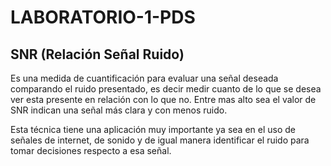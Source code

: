 # LABORATORIO-1-PDS

## SNR (Relación Señal Ruido)

Es una medida de cuantificación para evaluar una señal deseada comparando el ruido presentado, es decir medir cuanto de lo que se desea ver esta presente en relación con lo que no. Entre mas alto sea el valor de SNR indican una señal más clara y con menos ruido.

Esta técnica tiene una aplicación muy importante ya sea en el uso de señales de internet, de sonido y de igual manera identificar el ruido para tomar decisiones respecto a esa señal. 
